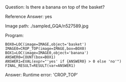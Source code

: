 Question: Is there a banana on top of the basket?

Reference Answer: yes

Image path: ./sampled_GQA/n527589.jpg

Program:

```
BOX0=LOC(image=IMAGE,object='basket')
IMAGE0=CROP_TOP(image=IMAGE,box=BOX0)
BOX1=LOC(image=IMAGE0,object='banana')
ANSWER0=COUNT(box=BOX1)
ANSWER1=EVAL(expr="'yes' if {ANSWER0} > 0 else 'no'")
FINAL_RESULT=RESULT(var=ANSWER1)
```
Answer: Runtime error: 'CROP_TOP'

